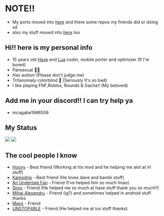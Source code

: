 # NOTE!!
* My ports moved into [here](https://github.com/orgs/MobilePorting/repositories) and there some repos my friends did or doing xd
* also my stuff moved into [here](https://github.com/orgs/mcagabe19-stuff/repositories) too

## Hi!! here is my personal info
* 15 years old [Haxe](https://haxe.org) and [Lua](https://lua.org) coder, mobile porter and optimizer (If I'm bored)
* Pansexual 🏳️‍🌈
* Has autism (Please don't judge me)
* Tritanomaly colorblind 🥲 (Seriously It's so bad)
* I like playing FNF,Roblox, Rounds & Gacha!! (My beloved)

## Add me in your discord!! I can try help ya
* mcagabe19#6559

## My Status

![](https://github-readme-stats.vercel.app/api?username=mcagabe19&show_icons=true&theme=vue-dark)
![](https://github-readme-stats.vercel.app/api/top-langs/?username=mcagabe19&layout=compact&show_icons=true&theme=vue-dark)

## The cool people I know
* [Hoovy](https://github.com/memehovy) - Best friend (Working at his mod and he helping me alot at irl stuff)
* [Kamodrip](https://github.com/Akhia11) - Best friend (He loves dave and bambi stuff)
* [An Undertale Fan](https://github.com/Karim-Akra) - Friend (I've helped him so much lmao)
* [Sirox](https://github.com/Sirox228) - Friend (He helped me so much at haxe stuff thank you so much!!)
* [Mihai Alexandru](https://github.com/MAJigsaw77) - Friend (ig?) and sometimes helped in android stuff thanks
* [Mays](https://github.com/MaysLastPlayGithub) - Friend
* [UNSTOP4BLE](https://github.com/UNSTOP4BLE) - Friend (He helped me at ios stuff thanks)
